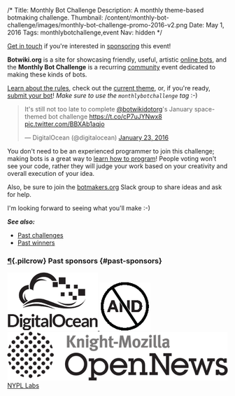 /*
Title: Monthly Bot Challenge
Description: A monthly theme-based botmaking challenge.
Thumbnail: /content/monthly-bot-challenge/images/monthly-bot-challenge-promo-2016-v2.png
Date: May 1, 2016
Tags: monthlybotchallenge,event
Nav: hidden
*/

<div class="note">
  <a href="mailto:stefan@botwiki.org">Get in touch</a> if you're interested in <a href="/about/supporters/">sponsoring</a> this event! 
</div>


**Botwiki.org** is a site for showcasing friendly, useful, artistic [online bots](/bots/), and the **Monthly Bot Challenge** is a recurring [community](https://botmakers.org/) event dedicated to making these kinds of bots.

[Learn about the rules](/monthly-bot-challenge/rules), check out the [current theme](/monthly-bot-challenge/2016-june), or, if you're ready, [submit your bot](https://botwiki.org/submit-your-bot)! *Make sure to use the `monthlybotchallenge` tag* :-)


<blockquote class="twitter-tweet" data-lang="en"><p lang="en" dir="ltr">It&#39;s still not too late to complete <a href="https://twitter.com/botwikidotorg">@botwikidotorg</a>&#39;s January space-themed bot challenge <a href="https://t.co/cP7uJYNwx8">https://t.co/cP7uJYNwx8</a> <a href="https://t.co/BBXAb1aqjo">pic.twitter.com/BBXAb1aqjo</a></p>&mdash; DigitalOcean (@digitalocean) <a href="https://twitter.com/digitalocean/status/690965477875589120">January 23, 2016</a></blockquote>


You don't need to be an experienced programmer to join this challenge; making bots is a great way to [learn how to program](https://botwiki.org/tutorials/)! People voting won't see your code, rather they will judge your work based on your creativity and overall execution of your idea.


Also, be sure to join the [botmakers.org](https://botmakers.org/) Slack group to share ideas and ask for help.

I'm looking forward to seeing what you'll make :-)

***See also:***

- [Past challenges](/tag/monthlybotchallenge+archived)
- [Past winners](/tag/monthlybotchallenge+winner)

### [¶](#past-sponsors){.pilcrow} Past sponsors {#past-sponsors}


<div class="sponsors-corporate-organizations">
  <a href="https://www.digitalocean.com/" 
     alt="DigitalOcean logo"
     title="DigitalOcean, the sponsor of the very first Monthly Bot Challenge">
    <img src="/content/images/logos/digitalocean-logo.png">
  </a>
  <a href="http://www.andfestival.org.uk/" 
     alt="Abandon Normal Devices logo"
     title="Abandon Normal Devices, the sponsor of the March 2016 Monthly Bot Challenge">
    <img src="/content/images/logos/and-logo.png">
  </a>
  <a href="https://opennews.org/" 
     alt="Knight-Mozilla OpenNews logo"
     title="Knight-Mozilla OpenNews, the sponsor of the April 2016 Monthly Bot Challenge">
    <img src="/content/images/logos/knight-mozilla-opennews.png">
  </a>
  <a
     title="NYPL Labs, the sponsor of the May 2016 Monthly Bot Challenge"
     href="https://twitter.com/nypl_labs">NYPL&nbsp;Labs</a>
</div>


<script async src="//platform.twitter.com/widgets.js" charset="utf-8"></script>
